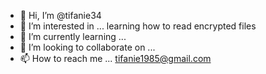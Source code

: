- 👋 Hi, I’m @tifanie34
- 👀 I’m interested in ... learning how to read encrypted files
- 🌱 I’m currently learning ...
- 💞️ I’m looking to collaborate on ...
- 📫 How to reach me ...
tifanie1985@gmail.com
<!---
tifanie34/tifanie34 is a ✨ special ✨ repository because its `README.md` (this file) appears on your GitHub profile.
You can click the Preview link to take a look at your changes.
--->
